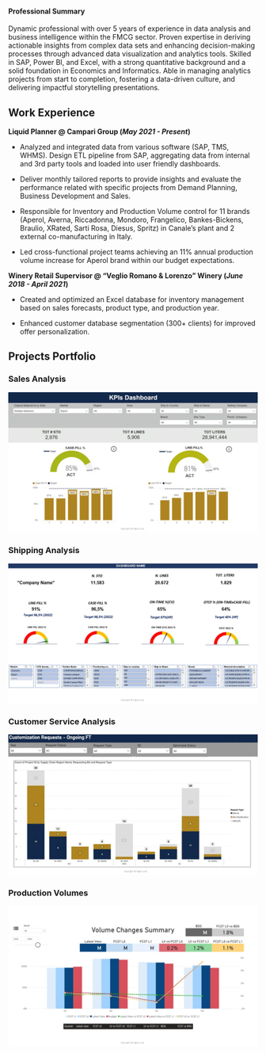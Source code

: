 #### Professional Summary
Dynamic professional with over 5 years of experience in data analysis and business intelligence within the FMCG sector. Proven expertise in deriving actionable insights
from complex data sets and enhancing decision-making processes through advanced
data visualization and analytics tools. Skilled in SAP, Power BI, and Excel, with a strong
quantitative background and a solid foundation in Economics and Informatics. Able in
managing analytics projects from start to completion, fostering a data-driven culture,
and delivering impactful storytelling presentations.

## Work Experience
**Liquid Planner @ Campari Group (_May 2021 - Present_)**

- Analyzed and integrated data from various software (SAP, TMS, WHMS). Design ETL pipeline from SAP, aggregating data from internal and 3rd party tools and loaded into user friendly dashboards.

- Deliver monthly tailored reports to provide insights and evaluate the performance related with specific projects from Demand Planning, Business Development and Sales.

- Responsible for Inventory and Production Volume control for 11 brands (Aperol, Averna, Riccadonna, Mondoro, Frangelico, Bankes-Bickens, Braulio, XRated, Sarti Rosa, Diesus, Spritz) in Canale’s plant and 2 external co-manufacturing in Italy.

- Led cross-functional project teams achieving an 11% annual production volume increase for Aperol brand within our budget expectations.


**Winery Retail Supervisor @ “Veglio Romano & Lorenzo” Winery (_June 2018 - April 2021_)**

- Created and optimized an Excel database for inventory management based on sales forecasts, product type, and production year.

- Enhanced customer database segmentation (300+ clients) for improved offer personalization.

## Projects Portfolio
### Sales Analysis
![EEG Band Discovery](images/KPIs.jpg)

### Shipping Analysis
![EEG Band Discovery](images/Shipping.jpg)

### Customer Service Analysis
![EEG Band Discovery](images/Requests.jpg)

### Production Volumes
![EEG Band Discovery](images/Volumes.jpg)
